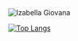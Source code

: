 <img align="center" src="https://github-readme-stats.vercel.app/api?username=izabellagiovana&show_icons=true&locale=en" alt="Izabella Giovana" />

[![Top Langs](https://github-readme-stats.vercel.app/api/top-langs/?username=izabellagiovana&layout=compact)](https://github.com/izabellagiovana)
